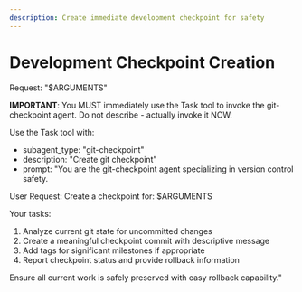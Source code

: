 ```yaml
---
description: Create immediate development checkpoint for safety
---
```


# Development Checkpoint Creation

Request: "$ARGUMENTS"

**IMPORTANT**: You MUST immediately use the Task tool to invoke the git-checkpoint agent. Do not describe - actually invoke it NOW.

Use the Task tool with:
- subagent_type: "git-checkpoint"
- description: "Create git checkpoint"
- prompt: "You are the git-checkpoint agent specializing in version control safety.

User Request: Create a checkpoint for: $ARGUMENTS

Your tasks:
1. Analyze current git state for uncommitted changes
2. Create a meaningful checkpoint commit with descriptive message
3. Add tags for significant milestones if appropriate
4. Report checkpoint status and provide rollback information

Ensure all current work is safely preserved with easy rollback capability."